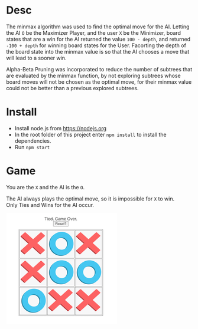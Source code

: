 # Desc
The minmax algorithm was used to find the optimal move for the AI. Letting the AI `O` be the Maximizer Player, and the user `X` be the Minimizer, board states that are a win for the AI returned the value `100 - depth`, and returned `-100 + depth` for winning board states for the User. Facorting the depth of the board state into the minmax value is so that the AI chooses a move that will lead to a sooner win.

Alpha-Beta Pruning was incorporated to reduce the number of subtrees that are evaluated by the minmax function, by not exploring subtrees whose board moves will not be chosen as the optimal move, for their minmax value could not be better than a previous explored subtrees.

# Install
- Install node.js from https://nodejs.org
- In the root folder of this project enter ```npm install``` to install the dependencies.
- Run ```npm start```

# Game
You are the `X` and the AI is the `O`.

The AI always plays the optimal move, so it is impossible for `X` to win. <br/>
Only Ties and Wins for the AI occur.

![](https://github.com/cybergear791/TicTacToe-Best-Move/blob/master/src/images/Game_Screenshot.png)
